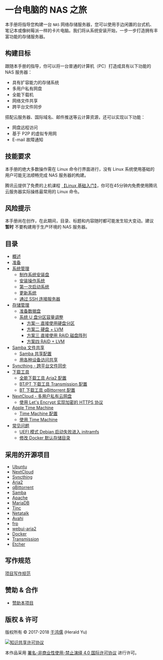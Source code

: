 # 一台电脑的 NAS 之旅

本手册将指导您构建一台 `NAS` 网络存储服务器，您可以使用手边闲置的台式机、笔记本或像树莓派一样的卡片电脑。我们将从系统安装开始，一步一步打造拥有丰富功能的存储服务器。

## 构建目标

跟随本手册的指导，你可以将一台普通的计算机（PC）打造成具有以下功能的 NAS 服务器：

- 具有扩容能力的存储系统
- 多用户私有网盘
- 全能下载机
- 网络文件共享
- 跨平台文件同步

搭配云服务器、国际域名、邮件推送等云计算资源，还可以实现以下功能：

- 网盘远程访问
- 基于 P2P 的虚拟专用网
- E-mail 故障通知

## 技能要求

本手册的绝大多数操作需在 Linux 命令行界面进行，没有 Linux 系统使用基础的用户可能无法顺畅完成 NAS 服务器的构建。

腾讯云提供了免费的上机课程 [【Linux 基础入门】](https://cloud.tencent.com/developer/labs/lab/10000)，你可在45分钟内免费使用腾讯云服务器实际操练最常用的 Linux 命令。

## 风险提示

本手册尚在创作，在此期间，目录、标题和内容随时都可能发生较大变动。建议 **暂时** 不要构建用于生产环境的 NAS 服务器。

## 目录

- [概述](summary.md)
- [准备](preparations.md)
- [系统管理](os/README.md)
    - [制作系统安装盘](os/usb-installer.md)
	- [安装操作系统](os/installation.md)
	- [第一次启动系统](os/first-boot.md)
	- [更新系统](os/upgrade.md)
	- [通过 SSH 连接服务器](initialization/use-ssh.md)
- [存储管理](storage/README.md)
	- [准备数据盘](storage/prepare-hdd.md)
	- [系统 U 盘分区容量调整](storage/resize-flashdrive.md)
		- [方案一 直接使用硬盘分区](storage/case-one.md)
		- [方案二 硬盘 + LVM](storage/case-two.md)
		- [方案三 直接使用 RAID 磁盘阵列](storage/case-three.md)
		- [方案四 RAID + LVM](storage/case-four.md)
- [Samba 文件共享](samba)
	- [Samba 共享配置](samba/create-samba-share.md)
	- [用各种设备访问共享](samba/access-samba-share.md)
- [Syncthing - 跨平台文件同步](syncthing)
- [下载工具](download-machine)
	- [全能下载工具 Aria2 配置](download-machine/aria2-settings.md)
	- [BT/PT 下载工具 Transmission 配置](download-machine/transmission-settings.md)
	- [BT 下载工具 qBittorrent 配置](download-machine/qbittorrent-settings.md)
- [NextCloud - 多用户私有云网盘](nextcloud)
   - [使用 Let's Encrypt 实现加密的 HTTPS 协议](nextcloud/frp_letsencrypt.md) 
- [Apple Time Machine](time-machine)
	- [Time Machine 配置](time-machine/time-machine-settings.md)
	- [使用 Time Machine](time-machine/time-machine-usage.md)
- [常见问题](questions)
	- [UEFI 模式 Debian 启动失败进入 initramfs](questions/uefi-cannot-boot.md)
	- [修改 Docker 默认存储目录](questions/docker-root.md)

## 采用的开源项目

- [Ubuntu](https://www.ubuntu.com/server)
- [NextCloud](https://www.nextcloud.com)
- [Syncthing](https://syncthing.net/)
- [Aria2](https://aria2.github.io/)
- [qBittorrent](https://www.qbittorrent.org/)
- [Samba](https://www.samba.org/)
- [Apache](http://httpd.apache.org/)
- [MariaDB](https://downloads.mariadb.org/)
- [Tinc](https://www.tinc-vpn.org/)
- [Netatalk](http://netatalk.sourceforge.net/)
- [Avahi](http://avahi.org/)
- [frp](https://github.com/fatedier/frp)
- [webui-aria2](https://github.com/ziahamza/webui-aria2)
- [Docker](https://www.docker.com/)
- [Transmission](https://transmissionbt.com)
- [Etcher](https://etcher.io/)

## 写作规范
[项目写作规范](writing-guidelines.md)

## 赞助 & 合作

- [赞助本项目](sponsor/sponsor.md)

## 版权 & 许可

版权所有 ©️ 2017-2018 [于鸿儒](https://twitter.com/herald_yu) (Herald Yu)

[<img alt="知识共享许可协议" style="border-width:0" src="images/by-nc-nd-88x31.png">](http://creativecommons.org/licenses/by-nc-nd/4.0/deed.zh)

本作品采用 [署名-非商业性使用-禁止演绎 4.0 国际许可协议](http://creativecommons.org/licenses/by-nc-nd/4.0/deed.zh) 进行许可。
